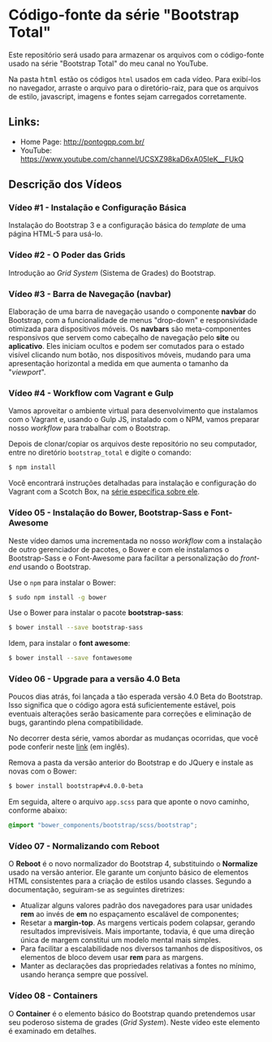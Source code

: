# Código-fonte da série "Bootstrap Total"

Este repositório será usado para armazenar os arquivos com o código-fonte usado na série "Bootstrap Total" do meu canal no YouTube. 

Na pasta <kbd>html</kbd> estão os códigos `html` usados em cada vídeo. Para exibí-los no navegador, arraste o arquivo para o diretório-raiz, para que os arquivos de estilo, javascript, imagens e fontes sejam carregados corretamente.

## Links:

* Home Page: http://pontogpp.com.br/
* YouTube: https://www.youtube.com/channel/UCSXZ98kaD6xA05IeK__FUkQ

## Descrição dos Vídeos

### Vídeo #1 - Instalação e Configuração Básica

Instalação do Bootstrap 3 e a configuração básica do _template_ de uma página HTML-5 para usá-lo.

### Vídeo #2 - O Poder das Grids

Introdução ao _Grid System_ (Sistema de Grades) do Bootstrap.

### Vídeo #3 - Barra de Navegação (navbar)

Elaboração de uma barra de navegação usando o componente **navbar** do Bootstrap, com a funcionalidade de menus "drop-down" e responsividade otimizada para dispositivos móveis. Os **navbars** são meta-componentes responsivos que servem como cabeçalho de navegação pelo **site** ou **aplicativo**. Eles iniciam ocultos e podem ser comutados para o estado visível clicando num botão, nos dispositivos móveis, mudando para uma apresentação horizontal a medida em que aumenta o tamanho da "_viewport_".

### Vídeo #4 - Workflow com Vagrant e Gulp

Vamos aproveitar o ambiente virtual para desenvolvimento que instalamos com o Vagrant e, usando o Gulp JS, instalado com o NPM, vamos preparar nosso _workflow_ para trabalhar com o Bootstrap.

Depois de clonar/copiar os arquivos deste repositório no seu computador, entre no diretório `bootstrap_total` e digite o comando:

```bash
$ npm install
```

Você encontrará instruções detalhadas para instalação e configuração do Vagrant com a Scotch Box, na [série específica sobre ele](https://www.youtube.com/playlist?list=PLZ4xIRSKcCtFLcGzKM7hIPmkX4DvLEuMS).

### Vídeo 05 - Instalação do Bower, Bootstrap-Sass e Font-Awesome

Neste vídeo damos uma incrementada no nosso _workflow_ com a instalação de outro gerenciador de pacotes, o Bower e com ele instalamos o Bootstrap-Sass e o Font-Awesome para facilitar a personalização do _front-end_ usando o Bootstrap.

Use o `npm` para instalar o Bower:

```bash
$ sudo npm install -g bower
```

Use o Bower para instalar o pacote **bootstrap-sass**:

```bash
$ bower install --save bootstrap-sass
```

Idem, para instalar o **font awesome**:

```bash
$ bower install --save fontawesome
```

### Vídeo 06 - Upgrade para a versão 4.0 Beta

Poucos dias atrás, foi lançada a tão esperada versão 4.0 Beta do Bootstrap. Isso significa que o código agora está suficientemente estável, pois eventuais alterações serão basicamente para correções e eliminação de bugs, garantindo plena compatibilidade.

No decorrer desta série, vamos abordar as mudanças ocorridas, que você pode conferir neste [link](https://blog.getbootstrap.com/2017/08/10/bootstrap-4-beta/) (em inglês).

Remova a pasta da versão anterior do Bootstrap e do JQuery e instale as novas com o Bower:

```bash
$ bower install bootstrap#v4.0.0-beta
```

Em seguida, altere o arquivo `app.scss` para que aponte o novo caminho, conforme abaixo:

```scss
@import "bower_components/bootstrap/scss/bootstrap";
```

### Vídeo 07 - Normalizando com Reboot

O **Reboot** é o novo normalizador do Bootstrap 4, substituindo o **Normalize** usado na versão anterior. Ele garante um conjunto básico de elementos HTML consistentes para a criação de estilos usando classes. Segundo a documentação, seguiram-se as seguintes diretrizes:

* Atualizar alguns valores padrão dos navegadores para usar unidades **rem** ao invés de **em** no espaçamento escalável de componentes;
* Resetar a **margin-top**. As margens verticais podem colapsar, gerando resultados imprevisíveis. Mais importante, todavia, é que uma direção única de margem constitui um modelo mental mais simples.
* Para facilitar a escalabilidade nos diversos tamanhos de dispositivos, os elementos de bloco devem usar **rem** para as margens.
* Manter as declarações das propriedades relativas a fontes no mínimo, usando herança sempre que possível.

### Vídeo 08 - Containers

O **Container** é o elemento básico do Bootstrap quando pretendemos usar seu poderoso sistema de grades (_Grid System_). Neste vídeo este elemento é examinado em detalhes.